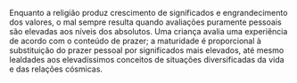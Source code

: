 ﻿Enquanto a religião produz crescimento de significados e engrandecimento dos valores, o mal sempre resulta quando avaliações puramente pessoais são elevadas aos níveis dos absolutos. Uma criança avalia uma experiência de acordo com o conteúdo de prazer; a maturidade é proporcional à substituição do prazer pessoal por significados mais elevados, até mesmo lealdades aos elevadíssimos conceitos de situações diversificadas da vida e das relações cósmicas.
